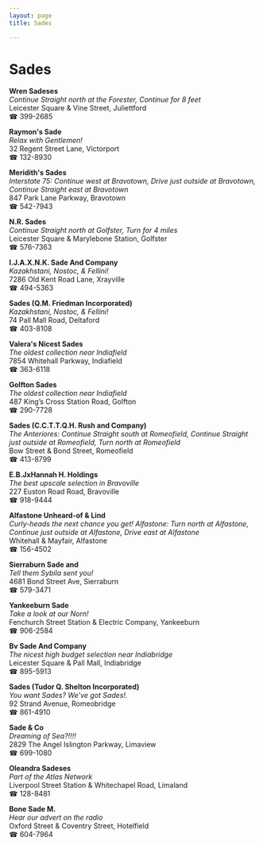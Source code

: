 ```yaml
---
layout: page 
title: Sades

---
```



# Sades


 **Wren Sadeses**  
_Continue Straight north at the Forester, Continue for 8 feet_  
Leicester Square & Vine Street, Juliettford  
☎ 399-2685

**Raymon's Sade**  
_Relax with Gentlemen!_  
32 Regent Street Lane, Victorport  
☎ 132-8930

**Meridith's Sades**  
_Interstate 75: Continue west at Bravotown, Drive just outside at Bravotown, Continue Straight east at Bravotown_  
847 Park Lane Parkway, Bravotown  
☎ 542-7943

**N.R. Sades**  
_Continue Straight north at Golfster, Turn for 4 miles_  
Leicester Square & Marylebone Station, Golfster  
☎ 576-7363

**I.J.A.X.N.K. Sade And Company**  
_Kazakhstani, Nostoc, & Fellini!_  
7286 Old Kent Road Lane, Xrayville  
☎ 494-5363

**Sades (Q.M. Friedman Incorporated)**  
_Kazakhstani, Nostoc, & Fellini!_  
74 Pall Mall Road, Deltaford  
☎ 403-8108

**Valera's Nicest Sades**  
_The oldest collection near Indiafield_  
7854 Whitehall Parkway, Indiafield  
☎ 363-6118

**Golfton Sades**  
_The oldest collection near Indiafield_  
487 King’s Cross Station Road, Golfton  
☎ 290-7728

**Sades (C.C.T.T.Q.H. Rush and Company)**  
_The Anteriores: Continue Straight south at Romeofield, Continue Straight just outside at Romeofield, Turn north at Romeofield_  
Bow Street & Bond Street, Romeofield  
☎ 413-8799

**E.B.JxHannah H. Holdings**  
_The best upscale selection in Bravoville_  
227 Euston Road Road, Bravoville  
☎ 918-9444

**Alfastone Unheard-of & Lind**  
_Curly-heads the next chance you get! 
Alfastone: Turn north at Alfastone, Continue just outside at Alfastone, Drive east at Alfastone_  
Whitehall & Mayfair, Alfastone  
☎ 156-4502

**Sierraburn Sade and**  
_Tell them Sybila sent you!_  
4681 Bond Street Ave, Sierraburn  
☎ 579-3471

**Yankeeburn Sade**  
_Take a look at our Norn!_  
Fenchurch Street Station & Electric Company, Yankeeburn  
☎ 906-2584

**Bv Sade And Company**  
_The nicest high budget selection near Indiabridge_  
Leicester Square & Pall Mall, Indiabridge  
☎ 895-5913

**Sades (Tudor Q. Shelton Incorporated)**  
_You want Sades? We've got Sades!._  
92 Strand Avenue, Romeobridge  
☎ 861-4910

**Sade & Co**  
_Dreaming of Sea?!!!!_  
2829 The Angel Islington Parkway, Limaview  
☎ 699-1080

**Oleandra Sadeses**  
_Part of the Atlas Network_  
Liverpool Street Station & Whitechapel Road, Limaland  
☎ 128-8481

**Bone Sade M.**  
_Hear our advert on the radio_  
Oxford Street & Coventry Street, Hotelfield  
☎ 604-7964

